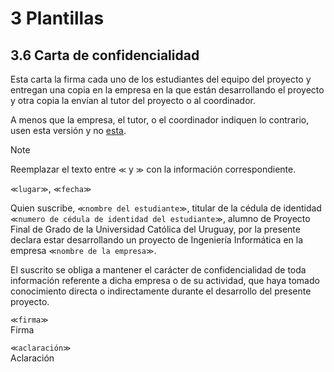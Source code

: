 # 3 Plantillas

## 3.6 Carta de confidencialidad

Esta carta la firma cada uno de los estudiantes del equipo del proyecto y
entregan una copia en la empresa en la que están desarrollando el proyecto y
otra copia la envían al tutor del proyecto o al coordinador.

A menos que la empresa, el tutor, o el coordinador indiquen lo contrario, usen
esta versión y no [esta](/3_Plantillas/3_7_Compromiso_confidencialidad.md).

> [!NOTE]
> Reemplazar el texto entre `≪` y `≫` con la información correspondiente.

`≪lugar≫`, `≪fecha≫`

Quien suscribe, `≪nombre del estudiante≫`, titular de la cédula de identidad
`≪numero de cédula de identidad del estudiante≫`, alumno de Proyecto Final de
Grado de la Universidad Católica del Uruguay, por la presente declara estar
desarrollando un proyecto de Ingeniería Informática en la empresa `≪nombre de la
empresa≫`.

El suscrito se obliga a mantener el carácter de confidencialidad de toda
información referente a dicha empresa o de su actividad, que haya tomado
conocimiento directa o indirectamente durante el desarrollo del presente
proyecto.

`≪firma≫`
<br/>
Firma

`≪aclaración≫`
<br/>
Aclaración
